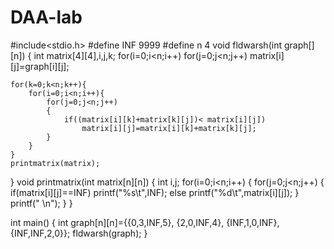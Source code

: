 # DAA-lab
#include<stdio.h>
#define INF 9999
#define n 4
void fldwarsh(int graph[][n])
{
    int matrix[4][4],i,j,k;
    for(i=0;i<n;i++)
        for(j=0;j<n;j++)
            matrix[i][j]=graph[i][j];
    
    for(k=0;k<n;k++){
        for(i=0;i<n;i++){
            for(j=0;j<n;j++)
            {
                if((matrix[i][k]+matrix[k][j])< matrix[i][j])
                    matrix[i][j]=matrix[i][k]+matrix[k][j];
            }
        }
    }
    printmatrix(matrix);
}
void printmatrix(int matrix[n][n])
{
    int i,j;
    for(i=0;i<n;i++)
    {
        for(j=0;j<n;j++)
        {
            if(matrix[i][j]==INF)
                printf("%s\t",INF);
            else
                printf("%d\t",matrix[i][j]);
        }
        printf(" \n");
    }
}

int main()
{
    int graph[n][n]={{0,3,INF,5},
 		{2,0,INF,4},
		{INF,1,0,INF},
		{INF,INF,2,0}};
    fldwarsh(graph);
}
